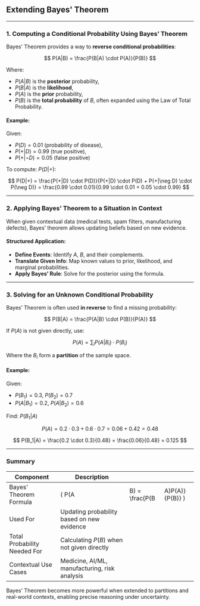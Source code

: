 ## **Extending Bayes' Theorem**

---

### **1. Computing a Conditional Probability Using Bayes’ Theorem**

Bayes' Theorem provides a way to **reverse conditional probabilities**:

$$
P(A|B) = \frac{P(B|A) \cdot P(A)}{P(B)}
$$

Where:

* $`P(A|B)`$ is the **posterior** probability,
* $`P(B|A)`$ is the **likelihood**,
* $`P(A)`$ is the **prior** probability,
* $`P(B)`$ is the **total probability** of $B$, often expanded using the Law of Total Probability.

#### **Example:**

Given:

* $`P(D) = 0.01`$ (probability of disease),
* $`P(+|D) = 0.99`$ (true positive),
* $`P(+|\neg D) = 0.05`$ (false positive)

To compute: $`P(D|+)`$:

$$
P(D|+) = \frac{P(+|D) \cdot P(D)}{P(+|D) \cdot P(D) + P(+|\neg D) \cdot P(\neg D)} = \frac{0.99 \cdot 0.01}{0.99 \cdot 0.01 + 0.05 \cdot 0.99}
$$

---

### **2. Applying Bayes’ Theorem to a Situation in Context**

When given contextual data (medical tests, spam filters, manufacturing defects), Bayes’ theorem allows updating beliefs based on new evidence.

#### **Structured Application:**

* **Define Events**: Identify $`A`$, $`B`$, and their complements.
* **Translate Given Info**: Map known values to prior, likelihood, and marginal probabilities.
* **Apply Bayes’ Rule**: Solve for the posterior using the formula.

---

### **3. Solving for an Unknown Conditional Probability**

Bayes’ Theorem is often used **in reverse** to find a missing probability:

$$
P(B|A) = \frac{P(A|B) \cdot P(B)}{P(A)}
$$

If $P(A)$ is not given directly, use:

$$
P(A) = \sum_{i} P(A|B_i) \cdot P(B_i)
$$

Where the $`B_i`$ form a **partition** of the sample space.

#### **Example:**

Given:

* $`P(B_1) = 0.3`$, $`P(B_2) = 0.7`$
* $`P(A|B_1) = 0.2`$, $`P(A|B_2) = 0.6`$

Find: $`P(B_1|A)`$

$$
P(A) = 0.2 \cdot 0.3 + 0.6 \cdot 0.7 = 0.06 + 0.42 = 0.48
$$

$$
P(B_1|A) = \frac{0.2 \cdot 0.3}{0.48} = \frac{0.06}{0.48} = 0.125
$$

---

### **Summary**

| **Component**                | **Description**                               |                |                 |
| ---------------------------- | --------------------------------------------- | -------------- | --------------- |
| Bayes' Theorem Formula       | ( P(A                                         | B) = \frac{P(B | A)P(A)}{P(B)} ) |
| Used For                     | Updating probability based on new evidence    |                |                 |
| Total Probability Needed For | Calculating $`P(B)`$ when not given directly    |                |                 |
| Contextual Use Cases         | Medicine, AI/ML, manufacturing, risk analysis |                |                 |

Bayes' Theorem becomes more powerful when extended to partitions and real-world contexts, enabling precise reasoning under uncertainty.
